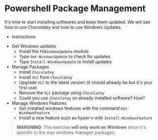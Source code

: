 # Powershell Package Management

It's time to start installing softwares and keep them updated. We will see how to use Chocolatey and how to use Windows Updates.

* Instructions

- Get Windows updates
    - Install the `PSWindowsUpdate` module
    - Type `Get-WindowsUpdate` to check for updates
    - Type `Install-WindowsUpdate` to install updates
- Manage Packages
    - Install `Chocolatey`
    - Install `VLC` from `Chocolatey`
    - Upgrade `VLC` to the latest version (it should already be but it's your first use)
    - Remove the `VLC` package using `Chocolatey`
    - Could you use `Chocolatey` on already installed software? How?
- Manage Windows Features
    - Get installed windows features with the command `Get-WindowsFeature`
    - Install a new feature such as hyper-v with `Install-WindowsFeature`

> **WARGNING**: This exercise **will only work on Windows** since it's specific to the way windows manages packages.
